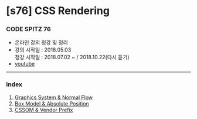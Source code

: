 # [s76] CSS Rendering
### CODE SPITZ 76

- 온라인 강의 청강 및 정리
- 강의 시작일 : 2018.05.03   
  청강 시작일 : 2018.07.02 ~ / 2018.10.22(다시 듣기)
- [youtube](https://www.youtube.com/playlist?list=PLBNdLLaRx_rKXwi7MulM6v1UG9JLKWIYS)

- - -
### index
1. [Graphics System & Normal Flow](./01-graphics_system&normal_flow.md)
2. [Box Model & Absolute Position](./02-box_model_&_absolute_position.md)
3. [CSSOM & Vendor Prefix](./03-cssom_&_vendor_prefix.md)
